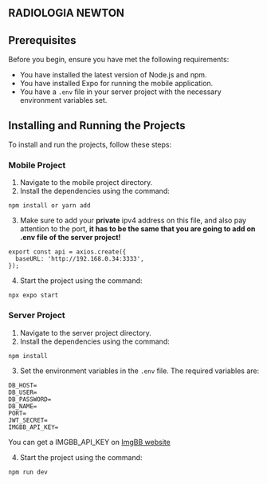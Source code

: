 ## RADIOLOGIA NEWTON

## Prerequisites

Before you begin, ensure you have met the following requirements:

* You have installed the latest version of Node.js and npm.
* You have installed Expo for running the mobile application.
* You have a `.env` file in your server project with the necessary environment variables set. 

## Installing and Running the Projects

To install and run the projects, follow these steps:

### Mobile Project

1. Navigate to the mobile project directory.
2. Install the dependencies using the command:

```shellscript
npm install or yarn add
```

3. Make sure to add your **private** ipv4 address on this file, and also pay attention to the port, **it has to be the same that you are going to add on .env file of the server project!**

```shellscript
export const api = axios.create({
  baseURL: 'http://192.168.0.34:3333',
});
``````

4. Start the project using the command:

```shellscript
npx expo start
```

### Server Project

1. Navigate to the server project directory.
2. Install the dependencies using the command:

```shellscript
npm install
```

3. Set the environment variables in the `.env` file. The required variables are:

```shellscript
DB_HOST=
DB_USER=
DB_PASSWORD=
DB_NAME=
PORT=
JWT_SECRET=
IMGBB_API_KEY=
```

You can get a IMGBB_API_KEY on [ImgBB website](https://imgbb.com/)

4. Start the project using the command:

```shellscript
npm run dev
```